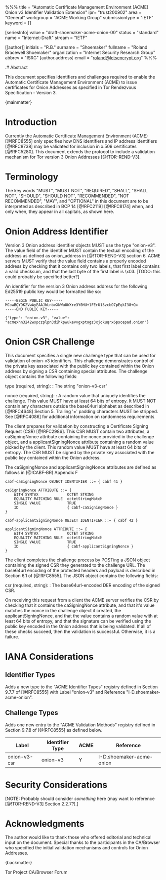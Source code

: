%%%
title = "Automatic Certificate Management Environment (ACME) Onion v3 Identifier Validation Extension"
ipr= "trust200902"
area = "General"
workgroup = "ACME Working Group"
submissiontype = "IETF"
keyword = []

[seriesInfo]
value = "draft-shoemaker-acme-onion-00"
status = "standard"
name = "Internet-Draft"
stream = "IETF"

[[author]]
initials = "R.B."
surname = "Shoemaker"
fullname = "Roland Bracewell Shoemaker"
organization = "Internet Security Research Group"
abbrev = "ISRG"
  [author.address]
  email = "roland@letsencrypt.org"
%%%

.# Abstract

This document specifies identifiers and challenges required to enable the Automatic Certificate Management Environment (ACME) to issue certificates for Onion Addresses as specified in Tor Rendezvous Specification - Version 3.

{mainmatter}

# Introduction

Currently the Automatic Certificate Management Environment (ACME) [@!RFC8555] only specifies how DNS identifiers and IP address identifiers [@!RFC8738] may be validated for inclusion in x.509 certificates [@!RFC5280]. This document extends the protocol to include a validation mechanism for Tor version 3 Onion Addresses [@!TOR-REND-V3].

# Terminology

The key words "MUST", "MUST NOT", "REQUIRED", "SHALL", "SHALL NOT", "SHOULD", "SHOULD NOT", "RECOMMENDED", "NOT RECOMMENDED", "MAY", and "OPTIONAL" in this document are to be interpreted as described in BCP 14 [@!RFC2119] [@!RFC8174] when, and only when, they appear in all capitals, as shown here.

# Onion Address Identifier

Version 3 Onion address identifier objects MUST use the type "onion-v3". The value field of the identifier MUST contain the textual encoding of the address as defined as onion_address in [@!TOR-REND-V3] section 6. ACME servers MUST verify that the value field contains a properly encoded address by checking that it contains only two labels, that first label contains a valid checksum, and that the last byte of the first label is \x03. [TODO: this could probably be specified better?]

An identifier for the version 3 Onion address address for the following Ed25519 public key would be formatted like so:

~~~~~~~~~~
-----BEGIN PUBLIC KEY-----
MCowBQYDK2VwAyEAAJhLnbvXNWu8WXre3Y0HU+1FErU13zcbO7pEqkI38+Q=
-----END PUBLIC KEY-----
~~~~~~~~~~

~~~~~~~~~~
{"type": "onion-v3", "value": "acmexhn3242wxpczplpn3dihkpwukevvgxptogz3xjckuqrx6pscepad.onion"}
~~~~~~~~~~

# Onion CSR Challenge

This document specifies a single new challenge type that can be used for validation of onion-v3 identifiers. This challenge demonstrates control of the private key associated with the public key contained within the Onion address by signing a CSR containing special attributes. The challenge object contains the following fields:

type (required, string):
: The string "onion-v3-csr"

nonce (required, string):
: A random value that uniquely identifies the challenge. This value MUST have at least 64 bits of entropy. It MUST NOT contain any characters outside the base64url alphabet as described in [@!RFC4648] Section 5. Trailing '=' padding characters MUST be stripped. See [@RFC4086] for additional information on randomness requirements.

The client prepares for validation by constructing a Certificate Signing Request (CSR) [@!RFC2986]. This CSR MUST contain two attributes, a caSigningNonce attribute containing the nonce provided in the challenge object, and a applicantSigningNonce attribute containing a random value picked by the client. This random value MUST have at least 64 bits of entropy. The CSR MUST be signed by the private key associated with the public key contained within the Onion address.

The caSigningNonce and applicantSigningNonce attributes are defined as follows in [@!CABF-BR] Appendix F

```
cabf-caSigningNonce OBJECT IDENTIFIER ::= { cabf 41 }

caSigningNonce ATTRIBUTE ::= {
    WITH SYNTAX             OCTET STRING
    EQUALITY MATCHING RULE  octetStringMatch
    SINGLE VALUE            TRUE
    ID                      { cabf-caSigningNonce }
}

cabf-applicantSigningNonce OBJECT IDENTIFIER ::= { cabf 42 }

applicantSigningNonce ATTRIBUTE ::= {
    WITH SYNTAX             OCTET STRING
    EQUALITY MATCHING RULE  octetStringMatch
    SINGLE VALUE            TRUE
    ID                      { cabf-applicantSigningNonce }
}
```

The client completes the challenge process by POSTing a JSON object containing the signed CSR they generated to the challenge URL. The base64url encoding of the protected headers and payload is described in Section 6.1 of [@!RFC8555]. The JSON object contains the following fields:

csr (required, string):
: The base64url-encoded DER encoding of the signed CSR.

On receiving this request from a client the ACME server verifies the CSR by checking that it contains the caSigningNonce attribute, and that it's value matches the nonce in the challenge object it created, the applicantSigningNonce, and that the value contains a random value with at least 64 bits of entropy, and that the signature can be verified using the public key encoded in the Onion address that is being validated. If all of these checks succeed, then the validation is successful. Otherwise, it is a failure.

# IANA Considerations

## Identifier Types

Adds a new type to the "ACME Identifier Types" registry defined in Section 9.7.7 of [@!RFC8555] with Label "onion-v3" and Reference "I-D.shoemaker-acme-onion".

## Challenge Types

Adds one new entry to the "ACME Validation Methods" registry defined in Section 9.7.8 of [@!RFC8555] as defined below.

Label        | Identifier Type | ACME | Reference
-------------|-----------------|------|---------------------------
onion-v3-csr | onion-v3        | Y    | I-D.shoemaker-acme-onion

# Security Considerations

[NOTE: Probably should consider _something_ here (may want to reference [@!TOR-REND-V3] Section 2.2.7?).]

# Acknowledgments

The author would like to thank those who offered editorial and technical input on the document. Special thanks to the participants in the CA/Browser who specified the initial validation mechanisms and controls for Onion Addresses.

{backmatter}

<reference anchor='TOR-REND-V3' target='https://spec.torproject.org/rend-spec-v3'>
    <front>
        <title>Tor Rendezvous Specification - Version 3</title>
        <author>
          <organization>Tor Project</organization>
        </author>
        <date year='2020'/>
        <format type='HTML' target='https://spec.torproject.org/rend-spec-v3'/>
    </front>
</reference>
<reference anchor='CABF-BR' target='https://cabforum.org/wp-content/uploads/CA-Browser-Forum-BR-1.6.8.pdf'>
    <front>
        <title>Baseline Requirements for the Issuance and Management of Publicly-Trusted Certificates, Version 1.6.8</title>
        <author>
          <organization>CA/Browser Forum</organization>
        </author>
        <date year='2020'/>
        <format type='PDF' target='https://cabforum.org/wp-content/uploads/CA-Browser-Forum-BR-1.6.8.pdf'/>
    </front>
</reference>

